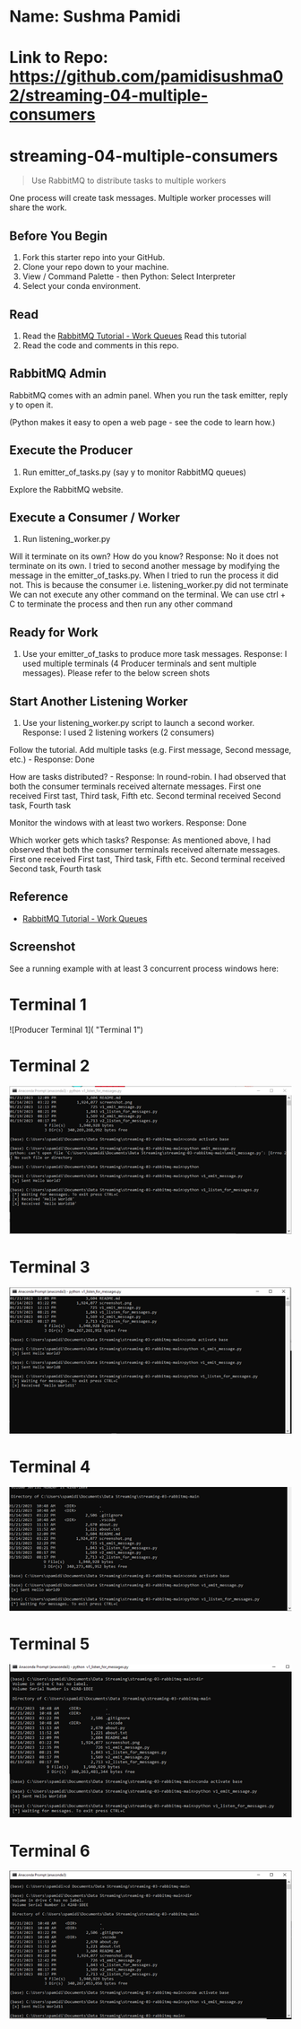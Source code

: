 # Name: Sushma Pamidi
# Link to Repo: https://github.com/pamidisushma02/streaming-04-multiple-consumers

# streaming-04-multiple-consumers

> Use RabbitMQ to distribute tasks to multiple workers

One process will create task messages. Multiple worker processes will share the work. 


## Before You Begin

1. Fork this starter repo into your GitHub.
2. Clone your repo down to your machine.
3. View / Command Palette - then Python: Select Interpreter
4. Select your conda environment. 

## Read

1. Read the [RabbitMQ Tutorial - Work Queues](https://www.rabbitmq.com/tutorials/tutorial-two-python.html)
   Read this tutorial 
2. Read the code and comments in this repo.

## RabbitMQ Admin 

RabbitMQ comes with an admin panel. When you run the task emitter, reply y to open it. 

(Python makes it easy to open a web page - see the code to learn how.)

## Execute the Producer

1. Run emitter_of_tasks.py (say y to monitor RabbitMQ queues)

Explore the RabbitMQ website.

## Execute a Consumer / Worker

1. Run listening_worker.py

Will it terminate on its own? How do you know? 
Response: No it does not terminate on its own. I tried to second another message by modifying the message in the emitter_of_tasks.py. When I tried to run the process it did not. This is because the consumer i.e. listening_worker.py did not terminate
We can not execute any other command on the terminal. We can use ctrl + C to terminate the process and then run any other command

## Ready for Work

1. Use your emitter_of_tasks to produce more task messages.
Response: I used multiple terminals (4 Producer terminals and sent multiple messages). Please refer to the below screen shots

## Start Another Listening Worker 

1. Use your listening_worker.py script to launch a second worker. 
Response: I used 2 listening workers (2 consumers)

Follow the tutorial. 
Add multiple tasks (e.g. First message, Second message, etc.) - Response: Done

How are tasks distributed? - Response: In round-robin. I had observed that both the consumer terminals received alternate messages. First one received First tast, Third task, Fifth etc. Second terminal received Second task, Fourth task

Monitor the windows with at least two workers. Response: Done

Which worker gets which tasks? Response: As mentioned above, I had observed that both the consumer terminals received alternate messages. First one received First tast, Third task, Fifth etc. Second terminal received Second task, Fourth task


## Reference

- [RabbitMQ Tutorial - Work Queues](https://www.rabbitmq.com/tutorials/tutorial-two-python.html)


## Screenshot

See a running example with at least 3 concurrent process windows here:

# Terminal 1
![Producer Terminal 1]( "Terminal 1")

# Terminal 2

![Terminal 2](https://github.com/pamidisushma02/streaming-03-rabbitmq/blob/main/Terminal%202.png "Terminal 2")

# Terminal 3
![alt tag](https://github.com/pamidisushma02/streaming-03-rabbitmq/blob/main/Terminal%203.png "Terminal 3")

# Terminal 4
![alt tag](https://github.com/pamidisushma02/streaming-03-rabbitmq/blob/main/Terminal%204.png
"Terminal 4")

# Terminal 5
![alt tag](https://github.com/pamidisushma02/streaming-03-rabbitmq/blob/main/Terminal%205.png "Terminal 5")

# Terminal 6
![alt tag](https://github.com/pamidisushma02/streaming-03-rabbitmq/blob/main/Terminal%206.png "Terminal 6")
